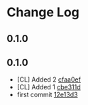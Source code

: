 # Change Log

## 0.1.0

## 0.1.0
* [CL] Added 2 [cfaa0ef](null/commit/cfaa0ef014b4e600a7672392d4cab6a632d19eeb)
* [CL] Added 1 [cbe311d](null/commit/cbe311d7518cdef03851954d56cf9c8a79fcf1c4)
* first commit [12e13d3](null/commit/12e13d39e7131f030f4d917db844eb136d6064c8)

